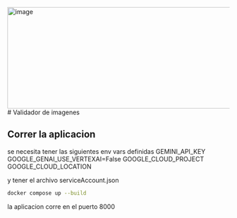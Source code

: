 <img width="1243" height="230" alt="image" src="https://github.com/user-attachments/assets/f87393dc-9b64-4338-b47b-8a125fcbc636" /># Validador de imagenes

## Correr la aplicacion

se necesita tener las siguientes env vars definidas
GEMINI_API_KEY
GOOGLE_GENAI_USE_VERTEXAI=False
GOOGLE_CLOUD_PROJECT
GOOGLE_CLOUD_LOCATION

y tener el archivo serviceAccount.json


```sh
docker compose up --build
```

la aplicacion corre en el puerto 8000
